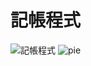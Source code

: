 # 記帳程式
![記帳程式](https://user-images.githubusercontent.com/30222618/112648434-7eda6000-8e84-11eb-9066-49a90087015b.JPG)
![pie](https://user-images.githubusercontent.com/30222618/112648558-9dd8f200-8e84-11eb-9cbd-277cbc9159b2.png)
